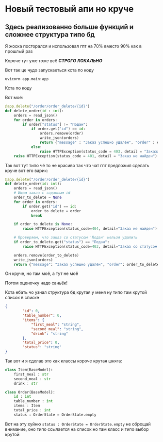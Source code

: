 # Новый тестовый апи но круче

## Здесь реализованно больше функций и сложнее структура типо бд

Я жоска посторался и использовал гпт на 70% вместо 90% как в прошлый раз

Короче тут уже тоже всё **_СТРОГО ЛОКАЛЬНО_** <div>
Вот так це чудо запускаеться кста по коду
```aiignore
uvicorn app.main:app
```
Кста по коду

Вот моё:
```python
@app.delete("/order/order_delete/{id}")
def delete_order(id : int):
    orders = read_json()
    for order in orders:
        if order["status"] != "Подан":
            if order.get("id") == id:
                orders.remove(order)
                write_json(orders)
                return {"message" : "Заказ успешно удалён", "order" : order}
            else:
                raise HTTPException(status_code = 403, detail = "Заказа с статусом 'Поадн' не может быть удалён")
    raise HTTPException(status_code = 401, detail = "Заказ не найден")
```
Так вот тут типо чё то не красиво так что чат гпт предложил сделать круче вот его варик:
```python
@app.delete("/order/order_delete/{id}")
def delete_order(id: int):
    orders = read_json()
    # Ищем заказ с заданным id
    order_to_delete = None
    for order in orders:
        if order.get("id") == id:
            order_to_delete = order
            break

    if order_to_delete is None:
        raise HTTPException(status_code=404, detail="Заказ не найден")

    # Проверяем, что заказ со статусом 'Подан' нельзя удалить
    if order_to_delete.get("status") == "Подан":
        raise HTTPException(status_code=403, detail="Заказ со статусом 'Подан' не может быть удалён")

    orders.remove(order_to_delete)
    write_json(orders)
    return {"message": "Заказ успешно удалён", "order": order_to_delete}
```
Он круче, но там моё, а тут не моё

Потом оценочку надо саньёк!

Кста ебать чо узнал структура бд крутая у меня ну типо там крутой список в списке

```json
{
        "id": 0,
        "table_number": 0,
        "items": {
            "first_meal": "string",
            "second_meal": "string",
            "drink": "string"
        },
        "total_price": 0,
        "status": "string"
}
```
Так вот и я сделав это как классы короче крутая шняга:
```python
class Item(BaseModel):
    first_meal : str
    second_meal : str
    drink : str

class Order(BaseModel):
    id : int
    table_number : int
    items : Item
    total_price : int
    status : OrderState = OrderState.empty
```
Вот на эту хуйню ``status : OrderState = OrderState.empty`` не оброщай внимание, 
оно типо ссылается на список но там класс и типо выбор крутой
